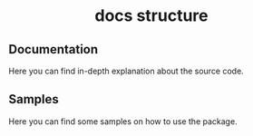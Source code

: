 <h1 align="center">
  docs structure
</h1>

## Documentation

Here you can find in-depth explanation about the source code.


## Samples

Here you can find some samples on how to use the package.